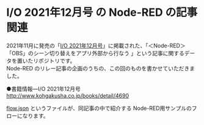 # I/O 2021年12月号 の Node-RED の記事関連

2021年11月に発売の「[I/O 2021年12月号](http://www.kohgakusha.co.jp/books/detail/4690)」に掲載された、「＜Node-RED＞「OBS」のシーン切り替えをアプリ外部から行なう
」という記事に関するデータを置いたリポジトリです。  
Node-RED のリレー記事の企画のうちの、この回のものを書かせていただきました。

●書籍情報―I/O 2021年12月号  
http://www.kohgakusha.co.jp/books/detail/4690

[flow.json](https://github.com/yo-to/io202008/blob/master/flows.json) というファイルが、同記事の中で紹介する Node-RED用サンプルのフローになります。
